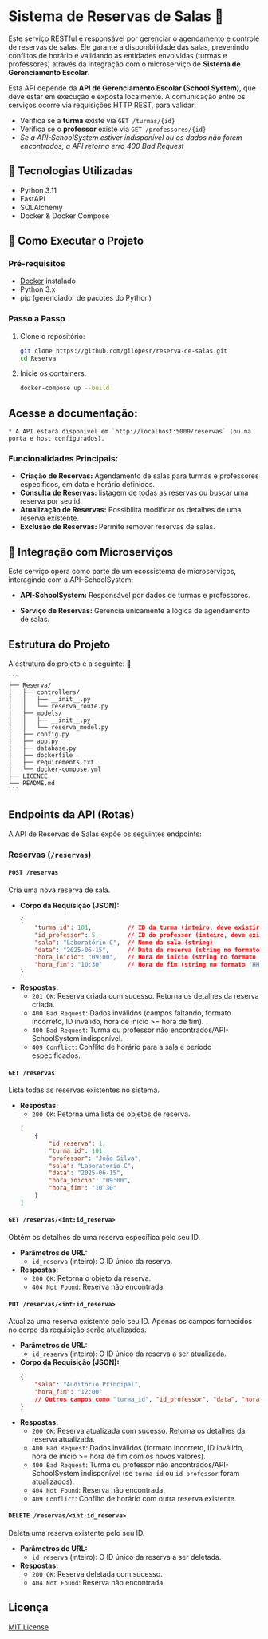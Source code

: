 # Sistema de Reservas de Salas :green_book:

Este serviço RESTful é responsável por gerenciar o agendamento e controle de reservas de salas. Ele garante a disponibilidade das salas, prevenindo conflitos de horário e validando as entidades envolvidas (turmas e professores) através da integração com o microserviço de **Sistema de Gerenciamento Escolar**.

Esta API depende da **API de Gerenciamento Escolar (School System)**, que deve estar em execução e exposta localmente. A comunicação entre os serviços ocorre via requisições HTTP REST, para validar:
- Verifica se a **turma** existe via `GET /turmas/{id}`
- Verifica se o **professor** existe via `GET /professores/{id}`
- *Se a API-SchoolSystem estiver indisponível ou os dados não forem encontrados, a API retorna erro 400 Bad Request*


## 🔧 Tecnologias Utilizadas
* Python 3.11
* FastAPI
* SQLAlchemy
* Docker & Docker Compose

## 🚀 Como Executar o Projeto

### Pré-requisitos

* [Docker](https://www.docker.com/) instalado
* Python 3.x
* pip (gerenciador de pacotes do Python)

### Passo a Passo

1. Clone o repositório:
   ```bash
   git clone https://github.com/gilopesr/reserva-de-salas.git
   cd Reserva

2. Inicie os containers:
   ```bash
   docker-compose up --build


## Acesse a documentação:

    * A API estará disponível em `http://localhost:5000/reservas` (ou na porta e host configurados).
   
### Funcionalidades Principais:

* **Criação de Reservas:** Agendamento de salas para turmas e professores específicos, em data e horário definidos.
* **Consulta de Reservas:** listagem de todas as reservas ou buscar uma reserva por seu id.
* **Atualização de Reservas:** Possibilita modificar os detalhes de uma reserva existente.
* **Exclusão de Reservas:** Permite remover reservas de salas.

## 🧩 Integração com Microserviços
Este serviço opera como parte de um ecossistema de microserviços, interagindo com a API-SchoolSystem:

* **API-SchoolSystem:** Responsável por dados de turmas e professores.

* **Serviço de Reservas:** Gerencia unicamente a lógica de agendamento de salas.

## Estrutura do Projeto

A estrutura do projeto é a seguinte:  📂

    ```
    ├── Reserva/
    |   ├── controllers/
    |   │   ├── __init__.py
    |   │   └── reserva_route.py
    |   ├── models/
    |   │   ├── __init__.py
    |   │   └── reserva_model.py
    |   ├── config.py
    |   ├── app.py   
    |   ├── database.py  
    |   ├── dockerfile
    |   ├── requirements.txt
    |   └── docker-compose.yml
    ├── LICENCE
    └── README.md
    ```


## Endpoints da API (Rotas)

A API de Reservas de Salas expõe os seguintes endpoints:

### Reservas (`/reservas`)

#### `POST /reservas`

Cria uma nova reserva de sala.

* **Corpo da Requisição (JSON):**
    ```json
    {
        "turma_id": 101,          // ID da turma (inteiro, deve existir na API-SchoolSystem)
        "id_professor": 5,        // ID do professor (inteiro, deve existir na API-SchoolSystem)
        "sala": "Laboratório C",  // Nome da sala (string)
        "data": "2025-06-15",     // Data da reserva (string no formato "YYYY-MM-DD")
        "hora_inicio": "09:00",   // Hora de início (string no formato "HH:MM")
        "hora_fim": "10:30"       // Hora de fim (string no formato "HH:MM")
    }
    ```
* **Respostas:**
    * `201 OK`: Reserva criada com sucesso. Retorna os detalhes da reserva criada.
    * `400 Bad Request`: Dados inválidos (campos faltando, formato incorreto, ID inválido, hora de início >= hora de fim).
    * `400 Bad Request`: Turma ou professor não encontrados/API-SchoolSystem indisponível.
    * `409 Conflict`: Conflito de horário para a sala e período especificados.

#### `GET /reservas`

Lista todas as reservas existentes no sistema.

* **Respostas:**
    * `200 OK`: Retorna uma lista de objetos de reserva.
    ```json
    [
        {
            "id_reserva": 1,
            "turma_id": 101,
            "professor": "João Silva",
            "sala": "Laboratório C",
            "data": "2025-06-15",
            "hora_inicio": "09:00",
            "hora_fim": "10:30"
        }
    ]
    ```

#### `GET /reservas/<int:id_reserva>`

Obtém os detalhes de uma reserva específica pelo seu ID.

* **Parâmetros de URL:**
    * `id_reserva` (inteiro): O ID único da reserva.
* **Respostas:**
    * `200 OK`: Retorna o objeto da reserva.
    * `404 Not Found`: Reserva não encontrada.

#### `PUT /reservas/<int:id_reserva>`

Atualiza uma reserva existente pelo seu ID. Apenas os campos fornecidos no corpo da requisição serão atualizados.

* **Parâmetros de URL:**
    * `id_reserva` (inteiro): O ID único da reserva a ser atualizada.
* **Corpo da Requisição (JSON):**
    ```json
    {
        "sala": "Auditório Principal",
        "hora_fim": "12:00"
        // Outros campos como "turma_id", "id_professor", "data", "hora_inicio" podem ser incluídos
    }
    ```
* **Respostas:**
    * `200 OK`: Reserva atualizada com sucesso. Retorna os detalhes da reserva atualizada.
    * `400 Bad Request`: Dados inválidos (formato incorreto, ID inválido, hora de início >= hora de fim com os novos valores).
    * `400 Bad Request`: Turma ou professor não encontrados/API-SchoolSystem indisponível (se `turma_id` ou `id_professor` foram atualizados).
    * `404 Not Found`: Reserva não encontrada.
    * `409 Conflict`: Conflito de horário com outra reserva existente.

#### `DELETE /reservas/<int:id_reserva>`

Deleta uma reserva existente pelo seu ID.

* **Parâmetros de URL:**
    * `id_reserva` (inteiro): O ID único da reserva a ser deletada.
* **Respostas:**
    * `200 OK`: Reserva deletada com sucesso.
    * `404 Not Found`: Reserva não encontrada.

## Licença

[MIT License](https://opensource.org/licenses/MIT)
